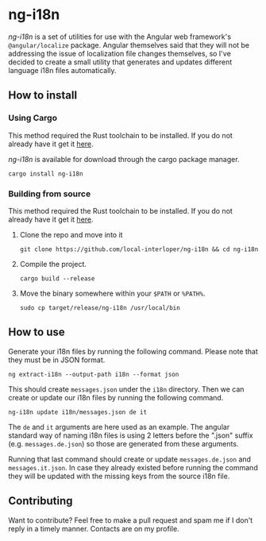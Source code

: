# ng-i18n

_ng-i18n_ is a set of utilities for use with the Angular web framework's `@angular/localize` package.
Angular themselves said that they will not be addressing the issue of localization file changes themselves,
so I've decided to create a small utility that generates and updates different language i18n files automatically.

## How to install


### Using Cargo

This method required the Rust toolchain to be installed. If you do not already have it get it
[here](https://www.rust-lang.org/tools/install).

_ng-i18n_ is available for download through the cargo package manager.

```shell
cargo install ng-i18n
```

### Building from source
This method required the Rust toolchain to be installed. If you do not already have it get it 
[here](https://www.rust-lang.org/tools/install).

1. Clone the repo and move into it
    ```shell
    git clone https://github.com/local-interloper/ng-i18n && cd ng-i18n
    ```

2. Compile the project.
   ```shell
   cargo build --release
   ```

3. Move the binary somewhere within your `$PATH` or `%PATH%`.
   ```shell
   sudo cp target/release/ng-i18n /usr/local/bin
   ```

## How to use

Generate your i18n files by running the following command. Please note that they must be in JSON format.

```shell
ng extract-i18n --output-path i18n --format json
```

This should create `messages.json` under the `i18n` directory. Then we can create or update our i18n
files by running the following command.

```shell
ng-i18n update i18n/messages.json de it
```

The `de` and `it` arguments are here used as an example. The angular standard way of naming i18n files
is using 2 letters before the ".json" suffix (e.g. `messages.de.json`) so those are generated from these
arguments.

Running that last command should create or update `messages.de.json` and `messages.it.json`. In case they
already existed before running the command they will be updated with the missing keys from the source i18n
file.

## Contributing

Want to contribute? Feel free to make a pull request and spam me if I don't reply in a timely manner.
Contacts are on my profile.